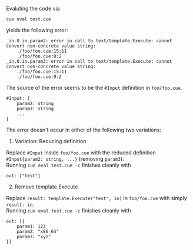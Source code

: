 Evaluting the code via
```
cue eval test.cue
```
yields the following error:
```
_in.0.in.param2: error in call to text/template.Execute: cannot convert non-concrete value string:
    ./foo/foo.cue:15:11
    ./foo/foo.cue:8:2
_in.0.in.param3: error in call to text/template.Execute: cannot convert non-concrete value string:
    ./foo/foo.cue:15:11
    ./foo/foo.cue:9:2
```

The source of the error seems to be the `#Input` definition in `foo/foo.cue`.
```
#Input: {
	param2: string
	param3: string
	...
}
```

The error doesn't occur in either of the following two variations:

1. Variation: Reducing definition

Replace `#Input` inside `foo/foo.cue` with the reduced definition `#Input{param2: string, ...}` (removing `param3`). \
Running `cue eval test.cue -c` finishes cleanly with
```
out: ["test"]
```

2. Remove template.Execute

Replace `result: template.Execute("test", in)` in `foo/foo.cue` with simply `result: in`. \
Running `cue eval test.cue -c` finishes cleanly with 
```
out: [{
    param1: 123
    param2: "x86_64"
    param3: "xyz"
}]
```
